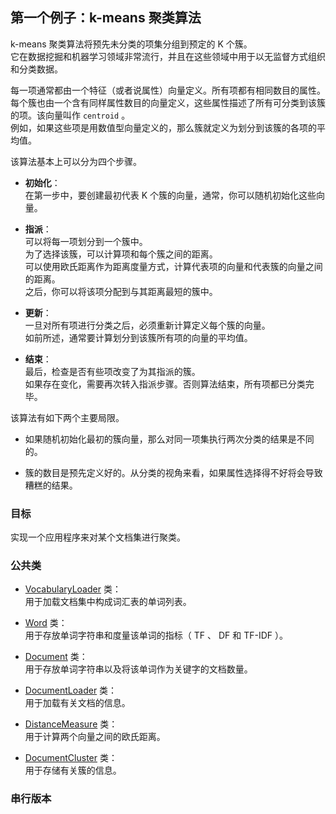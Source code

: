 ## 第一个例子：k-means 聚类算法
k-means 聚类算法将预先未分类的项集分组到预定的 K 个簇。  
它在数据挖掘和机器学习领域非常流行，并且在这些领域中用于以无监督方式组织和分类数据。 
 
每一项通常都由一个特征（或者说属性）向量定义。所有项都有相同数目的属性。  
每个簇也由一个含有同样属性数目的向量定义，这些属性描述了所有可分类到该簇的项。该向量叫作 `centroid` 。  
例如，如果这些项是用数值型向量定义的，那么簇就定义为划分到该簇的各项的平均值。

该算法基本上可以分为四个步骤。
-	**初始化**：  
在第一步中，要创建最初代表 K 个簇的向量，通常，你可以随机初始化这些向量。

-	**指派**：  
可以将每一项划分到一个簇中。  
为了选择该簇，可以计算项和每个簇之间的距离。  
可以使用欧氏距离作为距离度量方式，计算代表项的向量和代表簇的向量之间的距离。  
之后，你可以将该项分配到与其距离最短的簇中。
-	**更新**：  
一旦对所有项进行分类之后，必须重新计算定义每个簇的向量。  
如前所述，通常要计算划分到该簇所有项的向量的平均值。
-	**结束**：  
最后，检查是否有些项改变了为其指派的簇。  
如果存在变化，需要再次转入指派步骤。否则算法结束，所有项都已分类完毕。

该算法有如下两个主要局限。
-	如果随机初始化最初的簇向量，那么对同一项集执行两次分类的结果是不同的。

-	簇的数目是预先定义好的。从分类的视角来看，如果属性选择得不好将会导致糟糕的结果。

### 目标
实现一个应用程序来对某个文档集进行聚类。

### 公共类
-	[VocabularyLoader](common/VocabularyLoader.java) 类：  
用于加载文档集中构成词汇表的单词列表。

-	[Word](common/Word.java) 类：  
用于存放单词字符串和度量该单词的指标（ TF 、 DF 和 TF-IDF ）。
-	[Document](common/Document.java) 类：  
用于存放单词字符串以及将该单词作为关键字的文档数量。
-	[DocumentLoader](common/DocumentLoader.java) 类：  
用于加载有关文档的信息。  
-	[DistanceMeasure](common/DistanceMeasure.java) 类：  
用于计算两个向量之间的欧氏距离。 
-	[DocumentCluster](common/DocumentCluster.java) 类：  
用于存储有关簇的信息。

### 串行版本

